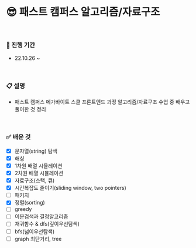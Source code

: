 # 😎 패스트 캠퍼스 알고리즘/자료구조

<br />

### 📆 진행 기간

- 22.10.26 ~

<br />

### 📋 설명

- 패스트 캠퍼스 메가바이트 스쿨 프론트엔드 과정 알고리즘/자료구조 수업 중 배우고 풀이한 것 정리

<br />

### ✅ 배운 것

- [x] 문자열(string) 탐색
- [x] 해싱
- [x] 1차원 배열 시뮬레이션
- [x] 2차원 배열 시뮬레이션
- [x] 자료구조(스택, 큐)
- [x] 시간복잡도 줄이기(sliding window, two pointers)
- [ ] 패키지
- [x] 정렬(sorting)
- [ ] greedy
- [ ] 이분검색과 결정알고리즘
- [ ] 재귀함수 & dfs(깊이우선탐색)
- [ ] bfs(넒이우선탐색)
- [ ] graph 최단거리, tree
